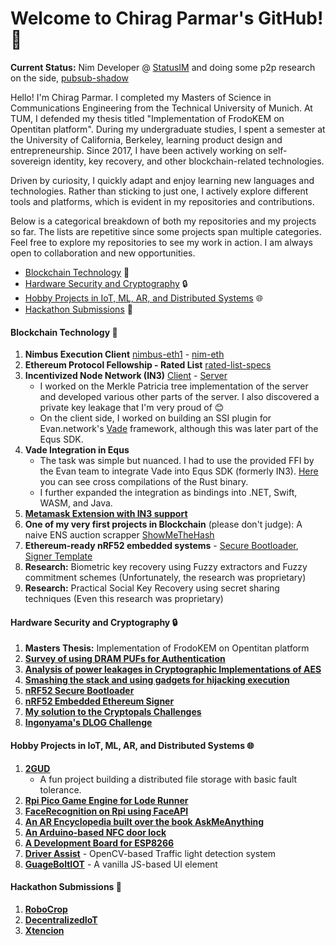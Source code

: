 # Welcome to Chirag Parmar's GitHub! 👋

**Current Status:** Nim Developer @ [StatusIM](https://github.com/status-im) and doing some p2p research on the side, [pubsub-shadow](https://github.com/ppopth/pubsub-shadow)

Hello! I'm Chirag Parmar. I completed my Masters of Science in Communications Engineering from the Technical University of Munich. At TUM, I defended my thesis titled "Implementation of FrodoKEM on Opentitan platform". During my undergraduate studies, I spent a semester at the University of California, Berkeley, learning product design and entrepreneurship. Since 2017, I have been actively working on self-sovereign identity, key recovery, and other blockchain-related technologies.

Driven by curiosity, I quickly adapt and enjoy learning new languages and technologies. Rather than sticking to just one, I actively explore different tools and platforms, which is evident in my repositories and contributions.

Below is a categorical breakdown of both my repositories and my projects so far. The lists are repetitive since some projects span multiple categories. Feel free to explore my repositories to see my work in action. I am always open to collaboration and new opportunities.

* [Blockchain Technology](#blockhain-technology) 🔗
* [Hardware Security and Cryptography](#hardware-security-and-cryptography) 🔒
* [Hobby Projects in IoT, ML, AR, and Distributed Systems](#hobby-projects-in-iot-ml-ar-and-distributed-systems) 🌐
* [Hackathon Submissions](#hackathon-submissions) 🚀

#### Blockchain Technology 🔗
1. **Nimbus Execution Client** [nimbus-eth1](https://github.com/status-im/nimbus-eth1) - [nim-eth](https://github.com/status-im/nim-eth)
2. **Ethereum Protocol Fellowship - Rated List** [rated-list-specs](https://github.com/dankrad/rated-list-specs)
3. **Incentivized Node Network (IN3)** [Client](https://github.com/blockchainsllc/in3) - [Server](https://github.com/blockchainsllc/in3-server)
   * I worked on the Merkle Patricia tree implementation of the server and developed various other parts of the server. I also discovered a private key leakage that I'm very proud of 😊
   * On the client side, I worked on building an SSI plugin for Evan.network's [Vade](https://github.com/evannetwork/vade) framework, although this was later part of the Equs SDK.
4. **Vade Integration in Equs**
   * The task was simple but nuanced. I had to use the provided FFI by the Evan team to integrate Vade into Equs SDK (formerly IN3). [Here](https://github.com/blockchainsllc/vade-bin) you can see cross compilations of the Rust binary.
   * I further expanded the integration as bindings into .NET, Swift, WASM, and Java.
5. **[Metamask Extension with IN3 support](https://github.com/MetaMask/metamask-extension/issues/7868)**
6. **One of my very first projects in Blockchain** (please don't judge): A naive ENS auction scrapper [ShowMeTheHash](https://github.com/chirag-parmar/ShowMeTheHash)
7. **Ethereum-ready nRF52 embedded systems** - [Secure Bootloader](https://github.com/chirag-parmar/nrf52-secure-boot), [Signer Template](https://github.com/chirag-parmar/nrf-in3-template)
8. **Research:** Biometric key recovery using Fuzzy extractors and Fuzzy commitment schemes (Unfortunately, the research was proprietary)
9. **Research:** Practical Social Key Recovery using secret sharing techniques (Even this research was proprietary)

#### Hardware Security and Cryptography 🔒
1. **Masters Thesis:** Implementation of FrodoKEM on Opentitan platform
2. **[Survey of using DRAM PUFs for Authentication](https://github.com/chirag-parmar/drams-pufs-research)**
3. **[Analysis of power leakages in Cryptographic Implementations of AES](https://github.com/chirag-parmar/dpa-attacks-analysis)**
4. **[Smashing the stack and using gadgets for hijacking execution](https://github.com/chirag-parmar/embedded-systems-security)**
5. **[nRF52 Secure Bootloader](https://github.com/chirag-parmar/nrf52-secure-boot)**
6. **[nRF52 Embedded Ethereum Signer](https://github.com/chirag-parmar/nrf-in3-template)**
7. **[My solution to the Cryptopals Challenges](https://github.com/chirag-parmar/Cryptopals)**
8. **[Ingonyama's DLOG Challenge](https://github.com/chirag-parmar/breaking-weak-crypto)**

#### Hobby Projects in IoT, ML, AR, and Distributed Systems 🌐
1. **[2GUD](https://github.com/chirag-parmar/2GUD)**
   * A fun project building a distributed file storage with basic fault tolerance.
2. **[Rpi Pico Game Engine for Lode Runner](https://github.com/chirag-parmar/pico-lode-runner)**
3. **[FaceRecognition on Rpi using FaceAPI](https://github.com/chirag-parmar/Face-Recognition)**
4. **[An AR Encyclopedia built over the book AskMeAnything](https://github.com/chirag-parmar/AskMeAnything)**
5. **[An Arduino-based NFC door lock](https://github.com/chirag-parmar/ArduinoNFC)**
6. **[A Development Board for ESP8266](https://github.com/chirag-parmar/ESP8266-dev_board)**
7. **[Driver Assist](https://github.com/chirag-parmar/Driver-Assist)** - OpenCV-based Traffic light detection system
8. **[GuageBoltIOT](https://github.com/chirag-parmar/GaugeBoltIOT)** - A vanilla JS-based UI element

#### Hackathon Submissions 🚀
1. **[RoboCrop](https://github.com/chirag-parmar/RoboCrop)**
2. **[DecentralizedIoT](https://github.com/chirag-parmar/Decentralised-IoT)**
3. **[Xtencion](https://github.com/chirag-parmar/Xtencion)**
